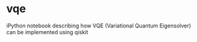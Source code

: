 # vqe
iPython notebook describing how VQE (Variational Quantum Eigensolver) can be implemented using qiskit
